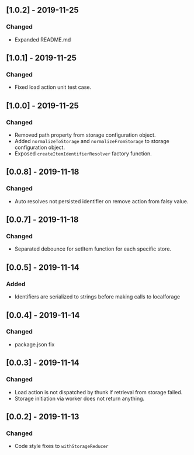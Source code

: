 ## [1.0.2] - 2019-11-25
### Changed
- Expanded README.md

## [1.0.1] - 2019-11-25
### Changed
- Fixed load action unit test case.

## [1.0.0] - 2019-11-25
### Changed
- Removed path property from storage configuration object.
- Added `normalizeToStorage` and `normalizeFromStorage` to storage configuration object.
- Exposed `createItemIdentifierResolver` factory function.

## [0.0.8] - 2019-11-18
### Changed
- Auto resolves not persisted identifier on remove action from falsy value.

## [0.0.7] - 2019-11-18
### Changed
- Separated debounce for setItem function for each specific store.

## [0.0.5] - 2019-11-14
### Added
- Identifiers are serialized to strings before making calls to localforage

## [0.0.4] - 2019-11-14
### Changed
- package.json fix

## [0.0.3] - 2019-11-14
### Changed
- Load action is not dispatched by thunk if retrieval from storage failed.
- Storage initiation via worker does not return anything.

## [0.0.2] - 2019-11-13 
### Changed
- Code style fixes to `withStorageReducer`
